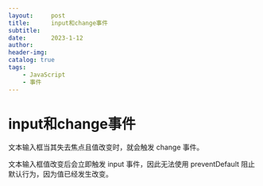```yaml
---
layout:     post
title:      input和change事件
subtitle:   
date:       2023-1-12
author:     
header-img: 
catalog: true
tags:
    - JavaScript
    - 事件
---
```

# input和change事件
文本输入框当其失去焦点且值改变时，就会触发 change 事件。

文本输入框值改变后会立即触发 input 事件，因此无法使用 preventDefault 阻止默认行为，因为值已经发生改变。

